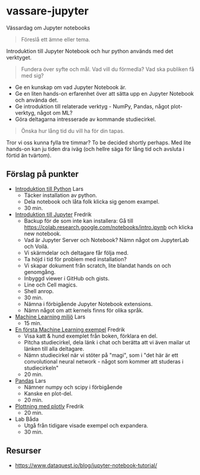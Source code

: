 # vassare-jupyter
Vässardag om Jupyter notebooks

> Föreslå ett ämne eller tema.

Introduktion till Jupyter Notebook och hur python används med det verktyget.

> Fundera över syfte och mål. Vad vill du förmedla? Vad ska publiken få med sig?

- Ge en kunskap om vad Jupyter Notebook är.
- Ge en liten hands-on erfarenhet över att sätta upp en Jupyter Notebook och använda det.
- Ge introduktion till relaterade verktyg - NumPy, Pandas, något plot-verktyg, något om ML?
- Göra deltagarna intresserade av kommande studiecirkel.

> Önska hur lång tid du vill ha för din tapas.

Tror vi oss kunna fylla tre timmar? To be decided shortly perhaps. Med lite hands-on kan ju tiden dra iväg (och hellre säga för lång tid och avsluta i förtid än tvärtom).

## Förslag på punkter

- [Introduktion till Python](Python.ipynb) Lars
  - Täcker installation av python.
  - Dela notebook och låta folk klicka sig genom exampel.
  - 30 min.
- [Introduktion till Jupyter](INTRODUKTION.md) Fredrik
  - Backup för de som inte kan installera: Gå till https://colab.research.google.com/notebooks/intro.ipynb och klicka new notebook.
  - Vad är Jupyter Server och Notebook? Nämn något om JupyterLab och Voilá.
  - Vi skärmdelar och deltagare får följa med.
  - Ta höjd i tid för problem med installation?
  - Vi skapar dokument från scratch, lite blandat hands on och genomgång.
  - Inbyggd viewer i GitHub och gists.
  - Line och Cell magics.
  - Shell anrop.
  - 30 min.
  - Nämna i förbigående Jupyter Notebook extensions.
  - Nämn något om att kernels finns för olika språk.
- [Machine Learning miljö](Hardware.ipynb) Lars
  - 15 min.
- [En första Machine Learning exempel](ml-example.ipynb) Fredrik
  - Visa katt & hund exemplet från boken, förklara en del.
  - Pitcha studiecirkel, dela länk i chat och berätta att vi även mailar ut länken till alla deltagare.
  - Nämn studiecirkel när vi stöter på "magi", som i "det här är ett convolutional neural network - något som kommer att studeras i studiecirkeln"
  - 20 min.
- [Pandas](TODO.ipynb) Lars
  - Nämner numpy och scipy i förbigående
  - Kanske en plot-del.
  - 20 min.
- [Plottning med plotly](plotly.ipynb) Fredrik
  - 20 min.
- Lab Båda
  - Utgå från tidigare visade exempel och expandera.
  - 30 min.

## Resurser
- https://www.dataquest.io/blog/jupyter-notebook-tutorial/
